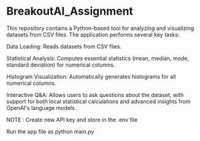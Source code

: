 # BreakoutAI_Assignment

This repository contains a Python-based tool for analyzing and visualizing datasets from CSV files. The application performs several key tasks:

Data Loading: Reads datasets from CSV files.

Statistical Analysis: Computes essential statistics (mean, median, mode, standard deviation) for numerical columns.

Histogram Visualization: Automatically generates histograms for all numerical columns.

Interactive Q&A: Allows users to ask questions about the dataset, with support for both local statistical calculations and advanced insights from OpenAI's language models.

NOTE : Create new API key and store in the .env file

   Run the app file as python main.py
